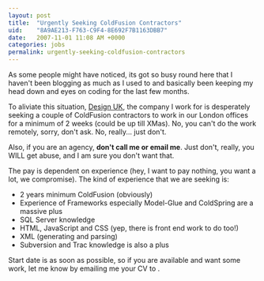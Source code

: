 ```yaml
---
layout: post
title:  "Urgently Seeking ColdFusion Contractors"
uid:	"8A9AE213-F763-C9F4-8E692F7B1163DBB7"
date:   2007-11-01 11:08 AM +0000
categories: jobs
permalink: urgently-seeking-coldfusion-contractors
---
```

As some people might have noticed, its got so busy round here that I haven't been blogging as much as I used to and basically been keeping my head down and eyes on coding for the last few months.

To aliviate this situation, <a href="http://www.designuk.com/" title="Design UK - Web design agency London">Design UK</a>, the company I work for is desperately seeking a couple of ColdFusion contractors to work in our London offices for a minimum of 2 weeks (could be up till XMas).
<more />
No, you can't do the work remotely, sorry, don't ask. No, really... just don't.  


Also, if you are an agency, <b>don't call me or email me</b>. Just don't, really, you WILL get abuse, and I am sure you don't want that.

The pay is dependent on experience (hey, I want to pay nothing, you want a lot, we compromise). The kind of experience that we are seeking is:

<ul>
	<li> 2 years minimum ColdFusion (obviously) </li>
	<li> Experience of Frameworks especially Model-Glue and ColdSpring are a massive plus</li>
	<li> SQL Server knowledge</li>
	<li> HTML, JavaScript and CSS (yep, there is front end work to do too!)</li>
	<li> XML (generating and parsing)</li>
	<li> Subversion and Trac knowledge is also a plus </li>
	
</ul>

Start date is as soon as possible, so if you are available and want some work, let me know by emailing me your CV to <script type="text/javascript">document.write(
"<n uers=\"znvygb:pnerref\100qrfvtahx\056pbz?fhowrpg=[Znex Qerj'f Oybt] PS Pbagenpgbe Ebyrf\">pnerref\100qrfvtahx\056pbz<\057n>".replace(/[a-zA-Z]/g, function(c)\{return String.fromCharCode((c<="Z"?90:122)>=(c=c.charCodeAt(0)+13)?c:c-26);}));
</script>.